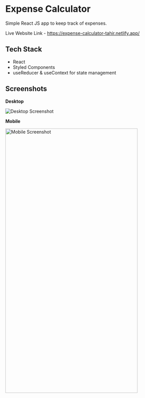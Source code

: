 # Expense Calculator

Simple React JS app to keep track of expenses.

Live Website Link - https://expense-calculator-tahir.netlify.app/

## Tech Stack

- React
- Styled Components
- useReducer & useContext for state management

## Screenshots

**Desktop**

![Desktop Screenshot](https://drive.google.com/uc?export=view&id=1uZdTIIiZPt4IgJFz3B0sKkEcmsRpRMOD)

**Mobile**

<img src="https://drive.google.com/uc?export=view&id=1nquQ6Q6pic7YkQa81iud-4gozf9VLuPX" width="411" height="823" alt="Mobile Screenshot" />

